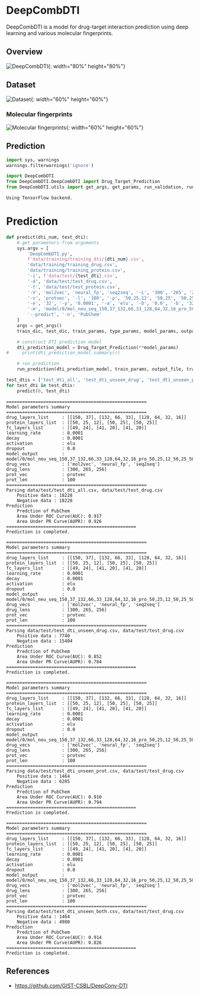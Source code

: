 # DeepCombDTI
DeepCombDTI is a model for drug-target interaction prediction using deep learning and various molecular fingerprints.

## Overview
![DeepCombDTI](images/deepcombdti_overview.png){: width="80%" height="80%"}

## Dataset

![Dataset](images/dataset.png){: width="60%" height="60%"}

### Molecular fingerprints

![Molecular fingerprints](images/molecular_fingerprints.png){: width="60%" height="60%"}

## Prediction

```python
import sys, warnings
warnings.filterwarnings('ignore')
```


```python
import DeepCombDTI
from DeepCombDTI.DeepCombDTI import Drug_Target_Prediction
from DeepCombDTI.utils import get_args, get_params, run_validation, run_prediction
```

    Using TensorFlow backend.
    

# Prediction

```python
def predict(dti_num, test_dti):
    # get parameters from arguments
    sys.argv = [
        'DeepCombDTI.py',
        f'data/training/training_dti/{dti_num}.csv',
        'data/training/training_drug.csv',
        'data/training/training_protein.csv',
        '-i', f'data/test/{test_dti}.csv',
        '-d', 'data/test/test_drug.csv',
        '-t', 'data/test/test_protein.csv',
        '-V', 'mol2vec', 'neural_fp', 'seq2seq', '-L', '300', '265', '256', '-c', '150,37', '132,66,33', '128,64,32,16',
        '-v', 'protvec', '-l', '100', '-p', '50,25,12', '50,25', '50,25', '-f', '49,24', '41,20', '41,20',
        '-e', '32', '-y', '0.0001', '-a', 'elu', '-D', '0.0', '-b', '32', '-pt', False,
        '-m', 'model/0/mol_neu_seq_150,37_132,66,33_128,64,32,16_pro_50,25,12_50,25_50,25_fc_49,24_41,20_41,20',
        '--predict', '-n', 'PubChem'
    ]
    args = get_args()
    train_dic, test_dic, train_params, type_params, model_params, output_file = get_params(args)

    # construct DTI prediction model
    dti_prediction_model = Drug_Target_Prediction(**model_params)
#     print(dti_prediction_model.summary())

    # run prediction
    run_prediction(dti_prediction_model, train_params, output_file, train_dic, test_dic)
```


```python
test_dtis = ['test_dti_all', 'test_dti_unseen_drug', 'test_dti_unseen_prot', 'test_dti_unseen_both']
for test_dti in test_dtis:
    predict(0, test_dti)
```

    =====================================================
    Model parameters summary
    =====================================================
    drug_layers_list     : [[150, 37], [132, 66, 33], [128, 64, 32, 16]]
    protein_layers_list  : [[50, 25, 12], [50, 25], [50, 25]]
    fc_layers_list       : [[49, 24], [41, 20], [41, 20]]
    learning_rate        : 0.0001    
    decay                : 0.0001    
    activation           : elu       
    dropout              : 0.0       
    model_output         : model/0/mol_neu_seq_150,37_132,66,33_128,64,32,16_pro_50,25,12_50,25_50,25_fc_49,24_41,20_41,20
    drug_vecs            : ['mol2vec', 'neural_fp', 'seq2seq']
    drug_lens            : [300, 265, 256]
    prot_vec             : protvec   
    prot_len             : 100       
    =====================================================
    Parsing data/test/test_dti_all.csv, data/test/test_drug.csv
    	Positive data : 18228
    	Negative data : 18228
    Prediction
    	Predction of PubChem
    	Area Under ROC Curve(AUC): 0.917
    	Area Under PR Curve(AUPR): 0.926
    =================================================
    Prediction is completed.
    
    =====================================================
    Model parameters summary
    =====================================================
    drug_layers_list     : [[150, 37], [132, 66, 33], [128, 64, 32, 16]]
    protein_layers_list  : [[50, 25, 12], [50, 25], [50, 25]]
    fc_layers_list       : [[49, 24], [41, 20], [41, 20]]
    learning_rate        : 0.0001    
    decay                : 0.0001    
    activation           : elu       
    dropout              : 0.0       
    model_output         : model/0/mol_neu_seq_150,37_132,66,33_128,64,32,16_pro_50,25,12_50,25_50,25_fc_49,24_41,20_41,20
    drug_vecs            : ['mol2vec', 'neural_fp', 'seq2seq']
    drug_lens            : [300, 265, 256]
    prot_vec             : protvec   
    prot_len             : 100       
    =====================================================
    Parsing data/test/test_dti_unseen_drug.csv, data/test/test_drug.csv
    	Positive data : 7740
    	Negative data : 15404
    Prediction
    	Predction of PubChem
    	Area Under ROC Curve(AUC): 0.852
    	Area Under PR Curve(AUPR): 0.784
    =================================================
    Prediction is completed.
    
    =====================================================
    Model parameters summary
    =====================================================
    drug_layers_list     : [[150, 37], [132, 66, 33], [128, 64, 32, 16]]
    protein_layers_list  : [[50, 25, 12], [50, 25], [50, 25]]
    fc_layers_list       : [[49, 24], [41, 20], [41, 20]]
    learning_rate        : 0.0001    
    decay                : 0.0001    
    activation           : elu       
    dropout              : 0.0       
    model_output         : model/0/mol_neu_seq_150,37_132,66,33_128,64,32,16_pro_50,25,12_50,25_50,25_fc_49,24_41,20_41,20
    drug_vecs            : ['mol2vec', 'neural_fp', 'seq2seq']
    drug_lens            : [300, 265, 256]
    prot_vec             : protvec   
    prot_len             : 100       
    =====================================================
    Parsing data/test/test_dti_unseen_prot.csv, data/test/test_drug.csv
    	Positive data : 1464
    	Negative data : 6205
    Prediction
    	Predction of PubChem
    	Area Under ROC Curve(AUC): 0.910
    	Area Under PR Curve(AUPR): 0.794
    =================================================
    Prediction is completed.
    
    =====================================================
    Model parameters summary
    =====================================================
    drug_layers_list     : [[150, 37], [132, 66, 33], [128, 64, 32, 16]]
    protein_layers_list  : [[50, 25, 12], [50, 25], [50, 25]]
    fc_layers_list       : [[49, 24], [41, 20], [41, 20]]
    learning_rate        : 0.0001    
    decay                : 0.0001    
    activation           : elu       
    dropout              : 0.0       
    model_output         : model/0/mol_neu_seq_150,37_132,66,33_128,64,32,16_pro_50,25,12_50,25_50,25_fc_49,24_41,20_41,20
    drug_vecs            : ['mol2vec', 'neural_fp', 'seq2seq']
    drug_lens            : [300, 265, 256]
    prot_vec             : protvec   
    prot_len             : 100       
    =====================================================
    Parsing data/test/test_dti_unseen_both.csv, data/test/test_drug.csv
    	Positive data : 1464
    	Negative data : 4980
    Prediction
    	Predction of PubChem
    	Area Under ROC Curve(AUC): 0.914
    	Area Under PR Curve(AUPR): 0.826
    =================================================
    Prediction is completed.
    

## References
* https://github.com/GIST-CSBL/DeepConv-DTI
